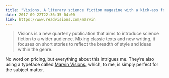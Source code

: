 ```yaml
---
title: "Visions, A literary science fiction magazine with a kick-ass font"
date: 2017-09-22T22:36:35-04:00
link: https://www.readvisions.com/marvin
---
```


> Visions is a new quarterly publication that aims to introduce science fiction to a wider audience. Mixing classic texts and new writing, it focuses on short stories to reflect the breadth of style and ideas within the genre.

No word on pricing, but everything about this intrigues me. They’re also using a typeface called [Marvin Visions][mv], which, to me, is simply perfect for the subject matter. 	

[mv]: https://www.readvisions.com/marvin
[m]: https://fontsinuse.com/typefaces/10891/marvin-face